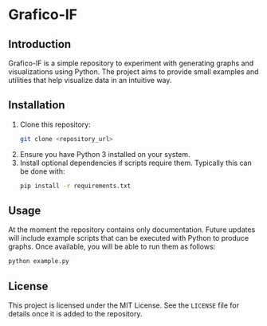 # Grafico-IF

## Introduction
Grafico-IF is a simple repository to experiment with generating graphs and visualizations using Python. The project aims to provide small examples and utilities that help visualize data in an intuitive way.

## Installation
1. Clone this repository:
   ```bash
   git clone <repository_url>
   ```
2. Ensure you have Python 3 installed on your system.
3. Install optional dependencies if scripts require them. Typically this can be done with:
   ```bash
   pip install -r requirements.txt
   ```

## Usage
At the moment the repository contains only documentation. Future updates will include example scripts that can be executed with Python to produce graphs. Once available, you will be able to run them as follows:
```bash
python example.py
```

## License
This project is licensed under the MIT License. See the `LICENSE` file for details once it is added to the repository.

